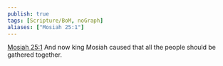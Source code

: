 ```yaml
---
publish: true
tags: [Scripture/BoM, noGraph]
aliases: ["Mosiah 25:1"]
---
```

[Mosiah 25:1](https://churchofjesuschrist.org/study/scriptures/bofm/mosiah/25?lang=eng&id=p1#p1) And now king Mosiah caused that all the people should be gathered together.
